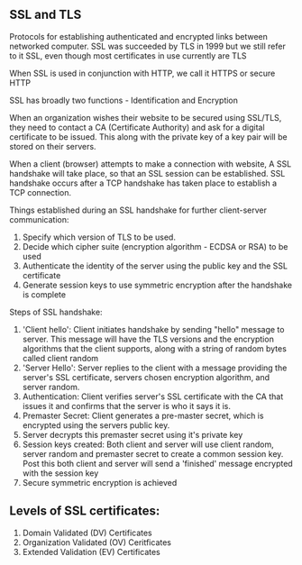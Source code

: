 ## SSL and TLS

Protocols for establishing authenticated and encrypted links between networked computer. SSL was succeeded by TLS in 1999 but we still refer to it SSL, even though most certificates in use currently are TLS

When SSL is used in conjunction with HTTP, we call it HTTPS or secure HTTP

SSL has broadly two functions - Identification and Encryption

When an organization wishes their website to be secured using SSL/TLS, they need to contact a CA (Certificate Authority) and ask for a digital certificate to be issued. This along with the private key of a key pair will be stored on their servers. 

When a client (browser) attempts to make a connection with website, A SSL handshake will take place, so that an SSL session can be established. SSL handshake occurs after a TCP handshake has taken place to establish a TCP connection.

Things established during an SSL handshake for further client-server communication:

1. Specify which version of TLS to be used.
2. Decide which cipher suite (encryption algorithm - ECDSA or RSA) to be used
3. Authenticate the identity of the server using the public key and the SSL certificate
4. Generate session keys to use symmetric encryption after the handshake is complete 

Steps of SSL handshake:

1. 'Client hello': Client initiates handshake by sending "hello" message to server. This message will have the TLS versions and the encryption algorithms that the client supports, along with a string of random bytes called client random
2. 'Server Hello': Server replies to the client with a message providing the server's SSL certificate, servers chosen encryption algorithm, and server random.
3. Authentication: Client verifies server's SSL certificate with the CA that issues it and confirms that the server is who it says it is.
4. Premaster Secret: Client generates a pre-master secret, which is encrypted using the servers public key.
5. Server decrypts this premaster secret using it's private key
6. Session keys created: Both client and server will use client random, server random and premaster secret to create a common session key. Post this both client and server will send a 'finished' message encrypted with the session key
7. Secure symmetric encryption is achieved


## Levels of SSL certificates:

1. Domain Validated (DV) Certificates
2. Organization Validated (OV) Ceritficates
3. Extended Validation (EV) Certificates